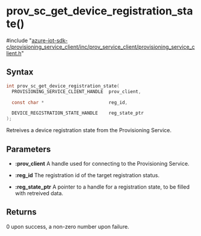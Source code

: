 # prov_sc_get_device_registration_state()

\#include "[azure-iot-sdk-c/provisioning_service_client/inc/prov_service_client/provisioning_service_client.h](../iot-c-ref-provisioning-service-client-h.md)"  

## Syntax

```C
int prov_sc_get_device_registration_state(
  PROVISIONING_SERVICE_CLIENT_HANDLE  prov_client,

  const char *                        reg_id,

  DEVICE_REGISTRATION_STATE_HANDLE    reg_state_ptr
);
```

Retreives a device registration state from the Provisioning Service.

## Parameters
* **:prov_client** A handle used for connecting to the Provisioning Service. 

* **:reg_id** The registration id of the target registration status. 

* **:reg_state_ptr** A pointer to a handle for a registration state, to be filled with retreived data.

## Returns
0 upon success, a non-zero number upon failure.

